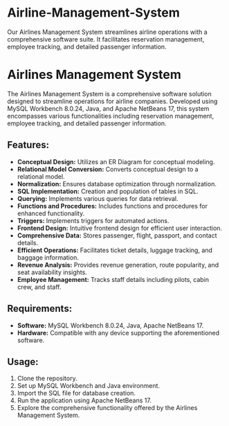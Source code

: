 # Airline-Management-System
Our Airlines Management System streamlines airline operations with a comprehensive software suite. It facilitates reservation management, employee tracking, and detailed passenger information.

# Airlines Management System

The Airlines Management System is a comprehensive software solution designed to streamline operations for airline companies. Developed using MySQL Workbench 8.0.24, Java, and Apache NetBeans 17, this system encompasses various functionalities including reservation management, employee tracking, and detailed passenger information.

## Features:
- **Conceptual Design:** Utilizes an ER Diagram for conceptual modeling.
- **Relational Model Conversion:** Converts conceptual design to a relational model.
- **Normalization:** Ensures database optimization through normalization.
- **SQL Implementation:** Creation and population of tables in SQL.
- **Querying:** Implements various queries for data retrieval.
- **Functions and Procedures:** Includes functions and procedures for enhanced functionality.
- **Triggers:** Implements triggers for automated actions.
- **Frontend Design:** Intuitive frontend design for efficient user interaction.
- **Comprehensive Data:** Stores passenger, flight, passport, and contact details.
- **Efficient Operations:** Facilitates ticket details, luggage tracking, and baggage information.
- **Revenue Analysis:** Provides revenue generation, route popularity, and seat availability insights.
- **Employee Management:** Tracks staff details including pilots, cabin crew, and staff.

## Requirements:
- **Software:** MySQL Workbench 8.0.24, Java, Apache NetBeans 17.
- **Hardware:** Compatible with any device supporting the aforementioned software.

## Usage:
1. Clone the repository.
2. Set up MySQL Workbench and Java environment.
3. Import the SQL file for database creation.
4. Run the application using Apache NetBeans 17.
5. Explore the comprehensive functionality offered by the Airlines Management System.
